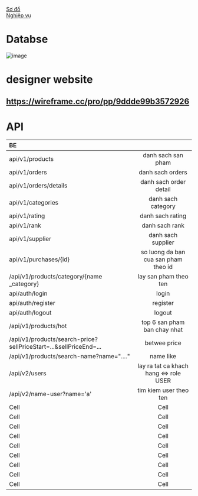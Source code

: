  [Sơ đồ](https://drive.google.com/file/d/1Yki64n6TMSo8okWkGDuSFVgBloIOi-tk/view?usp=sharing)  
[Nghiệp vụ ](https://docs.google.com/document/d/1qaEZMkNMW1ft19tqEUDYf-WpMxPmTh-fkmiADVypDK4/edit?usp=sharing)

# Databse 
![image](https://raw.githubusercontent.com/ThuHang14/KITS2022_G3/main/ERD_G3.JPG)

# designer website
https://wireframe.cc/pro/pp/9ddde99b3572926
------
# API
| BE |  |   
|:-------|:------:|
|  api/v1/products  |  danh sach san pham   | 
|  api/v1/orders  |  danh sach orders  |  
|  api/v1/orders/details  |  danh sach order detail  | 
|  api/v1/categories  |  danh sach category  |  
|  api/v1/rating  |  danh sach rating  | 
|  api/v1/rank  |  danh sach rank  |  
|  api/v1/supplier  |  danh sach supplier  | 
|  api/v1/purchases/{id}  |  so luong da ban cua san pham theo id  |  
|  /api/v1/products/category/{name _category}  |  lay san pham theo ten   | 
|  api/auth/login  |  login  | 
|  api/auth/register  |  register  |  
|  api/auth/logout  |  logout  | 
| /api/v1/products/hot  |  top 6 san pham ban chay nhat  |  
|  /api/v1/products/search-price?sellPriceStart=...&sellPriceEnd=...  |  betwee price   | 
|  /api/v1/products/search-name?name="...."  |  name like  |  
|  /api/v2/users  |  lay ra tat ca khach hang <=> role USER  | 
|  /api/v2/name-user?name='a'  |  tim kiem user theo ten   |  
|  Cell  |  Cell  |  
|  Cell  |  Cell  | 
|  Cell  |  Cell  |  
|  Cell  |  Cell  | 
|  Cell  |  Cell  |  
|  Cell  |  Cell  | 
|  Cell  |  Cell  |  
|  Cell  |  Cell  | 
|  Cell  |  Cell  |  



